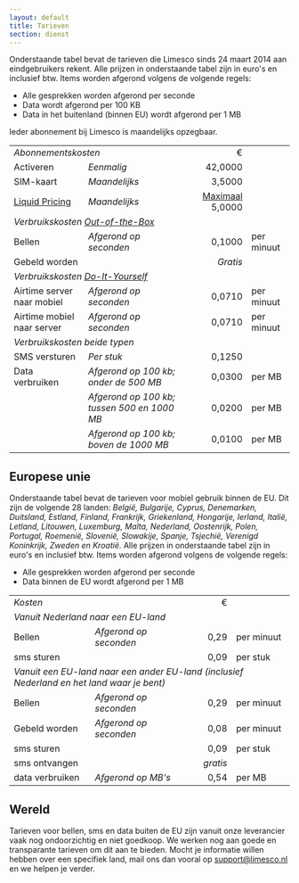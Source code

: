 ```yaml
---
layout: default
title: Tarieven
section: dienst
---
```


Onderstaande tabel bevat de tarieven die Limesco sinds 24 maart 2014 aan
eindgebruikers rekent. Alle prijzen in onderstaande tabel zijn in euro's en
inclusief btw. Items worden afgerond volgens de volgende regels:

* Alle gesprekken worden afgerond per seconde
* Data wordt afgerond per 100 KB
* Data in het buitenland (binnen EU) wordt afgerond per 1 MB

Ieder abonnement bij Limesco is maandelijks opzegbaar.

<table class="table table-condensed">
<tr><td colspan='2'><em>Abonnementskosten</em></td>
  <td style='text-align:right;'>&euro;</td><td></td></tr>

<tr><td>Activeren</td>
  <td><em>Eenmalig</em></td>
  <td style='text-align:right;'>42,0000</td><td></td></tr>

<tr><td>SIM-kaart</td>
  <td><em>Maandelijks</em></td>
  <td style='text-align:right;'>3,5000</td><td></td></tr>

<tr><td><a href="/dienst/tarieven/liquid-pricing.html">Liquid Pricing</a></td>
  <td><em>Maandelijks</em></td>
  <td style='text-align:right;'><a href="/">Maximaal</a> 5,0000</td><td></td></tr>

<tr><td colspan='4'><em>Verbruikskosten <a href="/dienst/out-of-the-box.html">Out-of-the-Box</a></em></td></tr>

<tr><td>Bellen</td>
  <td><em>Afgerond op seconden</em></td>
  <td style='text-align:right;'>0,1000</td>
  <td>per minuut</td>
</tr>
<tr><td>Gebeld worden</td>
  <td></td>
  <td style='text-align:right;'><em>Gratis</em></td>
  <td></td></tr>

<tr><td colspan='4'><em>Verbruikskosten <a href="/dienst/do-it-yourself.html">Do-It-Yourself</a></em></td></tr>

<tr><td>Airtime server naar mobiel</td>
  <td><em>Afgerond op seconden</em></td>
  <td style='text-align:right;'>0,0710</td>
  <td>per minuut</td></tr>
<tr><td>Airtime mobiel naar server</td>
  <td><em>Afgerond op seconden</em></td>
  <td style='text-align:right;'>0,0710</td>
  <td>per minuut</td></tr>

<tr><td colspan='4'><em>Verbruikskosten beide typen</em></td></tr>

<tr><td>SMS versturen</td>
  <td><em>Per stuk</em></td>
  <td style='text-align:right;'>0,1250</td>
  <td></td></tr>
<tr><td>Data verbruiken</td>
  <td><em>Afgerond op 100 kb; onder de 500 MB</em></td>
  <td style='text-align:right;'>0,0300</td>
  <td>per MB</td></tr>
<tr><td></td>
  <td><em>Afgerond op 100 kb; tussen 500 en 1000 MB</em></td>
  <td style='text-align:right;'>0,0200</td>
  <td>per MB</td></tr>
<tr><td></td>
  <td><em>Afgerond op 100 kb; boven de 1000 MB</em></td>
  <td style='text-align:right;'>0,0100</td>
  <td>per MB</td></tr>
</table>

<h2>Europese unie</h2>

Onderstaande tabel bevat de tarieven voor mobiel gebruik binnen de EU. Dit zijn de volgende 28 landen: <em>België, Bulgarije, Cyprus, Denemarken, Duitsland, Estland, Finland, Frankrijk, Griekenland, Hongarije, Ierland, Italië, Letland, Litouwen, Luxemburg, Malta, Nederland, Oostenrijk, Polen, Portugal, Roemenië, Slovenië, Slowakije, Spanje, Tsjechië, Verenigd Koninkrijk, Zweden en Kroatië.</em> Alle prijzen in onderstaande tabel zijn in euro's en inclusief btw. Items worden afgerond volgens de volgende regels:

* Alle gesprekken worden afgerond per seconde
* Data binnen de EU wordt afgerond per 1 MB

<table class="table table-condensed">
<tr><td colspan='2'><em>Kosten</em></td>
  <td style='text-align:right;'>&euro;</td><td></td></tr>

<tr><td colspan='4'><em>Vanuit Nederland naar een EU-land</em></td></tr>

<tr><td>Bellen</td>
  <td><em>Afgerond op seconden</em></td>
  <td style='text-align:right;'>0,29</td>
  <td>per minuut</td>
</tr>
<tr><td>sms sturen</td>
  <td><em></em></td>
  <td style='text-align:right;'>0,09</td>
  <td>per stuk</td>
</tr>

<tr><td colspan='4'><em>Vanuit een EU-land naar een ander EU-land (inclusief Nederland en het land waar je bent)</em></td></tr>

<tr><td>Bellen</td>
  <td><em>Afgerond op seconden</em></td>
  <td style='text-align:right;'>0,29</td>
  <td>per minuut</td>
</tr>
<tr><td>Gebeld worden</td>
  <td><em>Afgerond op seconden</em></td>
  <td style='text-align:right;'>0,08</td>
  <td>per minuut</td>
</tr>
<tr><td>sms sturen</td>
  <td><em></em></td>
  <td style='text-align:right;'>0,09</td>
  <td>per stuk</td>
</tr>
<tr><td>sms ontvangen</td>
  <td></td>
  <td style='text-align:right;'><em>gratis</em></td>
  <td></td>
</tr>
<tr><td>data verbruiken</td>
  <td><em>Afgerond op MB's</em></td>
  <td style='text-align:right;'>0,54</td>
  <td>per MB</td>
</tr>

</table>

<h2>Wereld</h2>

Tarieven voor bellen, sms en data buiten de EU zijn vanuit onze leverancier vaak nog ondoorzichtig en niet goedkoop. We werken nog aan goede en transparante tarieven om dit aan te bieden. Mocht je informatie willen hebben over een specifiek land, mail ons dan vooral op <a href="mailto:support@limesco.nl">support@limesco.nl</a> en we helpen je verder.

